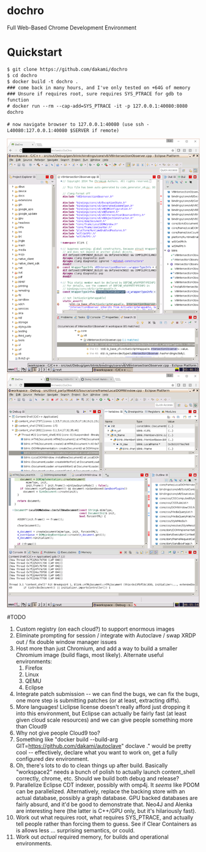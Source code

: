 # dochro
Full Web-Based Chrome Development Environment

# Quickstart

    $ git clone https://github.com/dakami/dochro
    $ cd dochro
    $ docker build -t dochro .
    ### come back in many hours, and I've only tested on +64G of memory
    ### Unsure if requires root, sure requires SYS_PTRACE for gdb to function
    # docker run --rm --cap-add=SYS_PTRACE -it -p 127.0.0.1:40080:8080 dochro
    
    # now navigate browser to 127.0.0.1:40080 (use ssh -L40080:127.0.0.1:40080 $SERVER if remote)
![dochro screen shot](/dochro1.png)
![dochro screen shot](/dochro2.png)

#TODO

1. Custom registry (on each cloud?) to support enormous images
2. Eliminate prompting for session / integrate with Autoclave /
   swap XRDP out / fix double window manager issues
3. Host more than just Chromium, and add a way to build a smaller
   Chromium image (build flags, most likely).  Alternate useful environments:
   1. Firefox
   2. Linux
   3. QEMU
   4. Eclipse
4. Integrate patch submission -- we can find the bugs, we can fix the bugs,
   one more step is submitting patches (or at least, extracting diffs).
5. More languages!  Liclipse license doesn't really afford just dropping it
   into this environment, but Eclipse can actually be fairly fast (at least
   given cloud scale resources) and we can give people something more than
   Cloud9
6. Why not give people Cloud9 too? 
7. Something like "docker build --build-arg GIT=https://github.com/dakami/autoclave" doclave ."
   would be pretty cool -- effectively, declare what you want to work on, get
   a fully configured dev environment.
8. Oh, there's lots to do to clean things up after build.  Basically "workspace2"
   needs a bunch of polish to actually launch content_shell correctly, chrome,
   etc.  Should we build both debug and release?
9. Parallelize Eclipse CDT indexer, possibly with omp4j.  It *seems* like
   PDOM can be parallelized.  Alternatively, replace the backing store with
   an actual database, possibly a graph database.  GPU backed databases are
   fairly absurd, and it'd be good to demonstrate that.  Neo4J and Alenka
   are interesting here (the latter is C++/GPU only, but it's hilariously
   fast).
10. Work out what requires root, what requires SYS_PTRACE, and actually tell
    people rather than forcing them to guess.  See if Clear Containers as is
    allows less ... surprising semantics, or could.
11. Work out *actual* required memory, for builds and operational environments.

